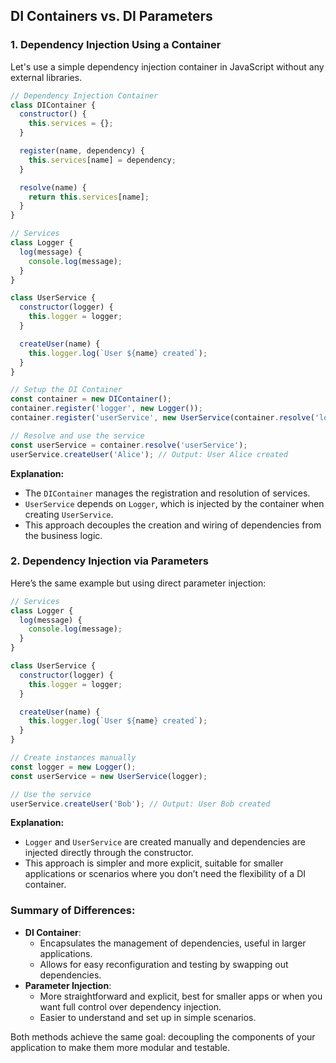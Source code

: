 ## DI Containers vs. DI Parameters

### 1. Dependency Injection Using a Container

Let's use a simple dependency injection container in JavaScript without any external libraries.

```javascript
// Dependency Injection Container
class DIContainer {
  constructor() {
    this.services = {};
  }

  register(name, dependency) {
    this.services[name] = dependency;
  }

  resolve(name) {
    return this.services[name];
  }
}

// Services
class Logger {
  log(message) {
    console.log(message);
  }
}

class UserService {
  constructor(logger) {
    this.logger = logger;
  }

  createUser(name) {
    this.logger.log(`User ${name} created`);
  }
}

// Setup the DI Container
const container = new DIContainer();
container.register('logger', new Logger());
container.register('userService', new UserService(container.resolve('logger')));

// Resolve and use the service
const userService = container.resolve('userService');
userService.createUser('Alice'); // Output: User Alice created
```

**Explanation:**
- The `DIContainer` manages the registration and resolution of services.
- `UserService` depends on `Logger`, which is injected by the container when creating `UserService`.
- This approach decouples the creation and wiring of dependencies from the business logic.

### 2. Dependency Injection via Parameters

Here’s the same example but using direct parameter injection:

```javascript
// Services
class Logger {
  log(message) {
    console.log(message);
  }
}

class UserService {
  constructor(logger) {
    this.logger = logger;
  }

  createUser(name) {
    this.logger.log(`User ${name} created`);
  }
}

// Create instances manually
const logger = new Logger();
const userService = new UserService(logger);

// Use the service
userService.createUser('Bob'); // Output: User Bob created
```

**Explanation:**
- `Logger` and `UserService` are created manually and dependencies are injected directly through the constructor.
- This approach is simpler and more explicit, suitable for smaller applications or scenarios where you don’t need the flexibility of a DI container.

### Summary of Differences:
- **DI Container**:
  - Encapsulates the management of dependencies, useful in larger applications.
  - Allows for easy reconfiguration and testing by swapping out dependencies.
- **Parameter Injection**:
  - More straightforward and explicit, best for smaller apps or when you want full control over dependency injection.
  - Easier to understand and set up in simple scenarios.

Both methods achieve the same goal: decoupling the components of your application to make them more modular and testable.